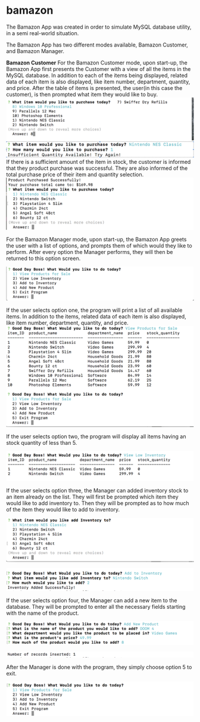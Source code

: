 # bamazon

The Bamazon App was created in order to simulate MySQL database utility, in a semi real-world situation. 

The Bamazon App has two different modes available, Bamazon Customer, and Bamazon Manager.

**Bamazon Customer**
For the Bamazon Customer mode, upon start-up, the Bamazon App first presents the Customer with a view of all the items in the MySQL database. 
In addition to each of the items being displayed, related data of each item is also displayed, like item number, department, quantity, and price. After the table of items is presented, the user(in this case the customer), is then prompted what item they would like to buy. 
![Image of Customer View `](/images/ScreenShot1.png)
After Selecting an item, and hitting the enter key, the user is then prompted as to how many of that item they would like to purchase. 
![Image of Customer View `](/images/ScreenShot2.png)
![Image of Customer View `](/images/ScreenShot3.png)
Once the user enters a value and hits the enter key, they then receive a message. If there was not enough of that item in stock to fulfill the customer order, the customer is informed that there is insufficient quantity available for that operation, and that they should try again.
 ![Image of Customer View `](/images/ScreenShot4.png)
If there is a sufficient amount of the item in stock, the customer is informed that they product purchase was successful. They are also informed of the total purchase price of their item and quantity selection.
![Image of Customer View `](/images/ScreenShot5.png)
Once the transaction is complete, the Customer will then be redirected and greeted with the screen prompting them once again about what item they would like to purchase.
![Image of Customer View `](/images/ScreenShot6.png)


For the Bamazon Manager mode, upon start-up, the Bamazon App greets the user with a list of options, and prompts them of which would they like to perform. After every option the Manager performs, they will then be returned to this option screen.

![Image of Customer View `](/images/MScreenShot1.png)

If the user selects option one, the program will print a list of all available items. In addition to the items, related data of each item is also displayed, like item number, department, quantity, and price.
![Image of Customer View `](/images/MScreenShot2.png)

If the user selects option two, the program will display all items having an stock quantity of less than 5. 

![Image of Customer View `](/images/MScreenShot3.png)

If the user selects option three, the Manager can added inventory stock to an item already on the list. They will first be prompted which item they would like to add inventory to. Then they will be prompted as to how much of the item they would like to add to inventory.

![Image of Customer View `](/images/MScreenShot4.png)

![Image of Customer View `](/images/MScreenShot5.png)

If the user selects option four, the Manager can add a new item to the database. They will be prompted to enter all the necessary fields starting with the name of the product. 


![Image of Customer View `](/images/MScreenShot6.png)

![Image of Customer View `](/images/MScreenShot7.png)

After the Manager is done with the program, they simply choose option 5 to exit.

![Image of Customer View `](/images/MScreenShot8.png)